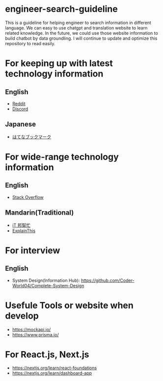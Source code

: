 # engineer-search-guideline

This is a guideline for helping engineer to search information in different language.
We can easy to use chatgpt and translation website to learn related knowledge.
In the future, we could use those website information to build chatbot by data groundling.
I will continue to update and optimize this repository to read easily.

# For keeping up with latest technology information

## English
- [Reddit](https://www.reddit.com/t/software_and_apps/)
- [Discord](https://discord.com/servers/science%20&%20tech)

## Japanese

- [はてなブックマーク](https://b.hatena.ne.jp/hotentry/it)


# For wide-range technology information

## English

- [Stack Overflow](https://stackoverflow.com/)


## Mandarin(Traditional)

- [iT 邦幫忙](https://ithelp.ithome.com.tw/)
- [ExplainThis](https://www.explainthis.io/)

# For interview

## English
- System Design(Information Hub): https://github.com/Coder-World04/Complete-System-Design

# Usefule Tools or website when develop

- https://mockapi.io/
- https://www.prisma.io/


# For React.js, Next.js

- https://nextjs.org/learn/react-foundations
- https://nextjs.org/learn/dashboard-app
